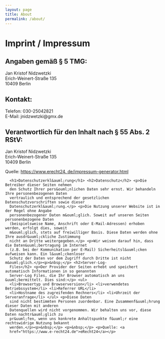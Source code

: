 ```yaml
---
layout: page
title: About
permalink: /about/
---
```

  <div class="container">
		<h1 id="kontakt">Imprint / Impressum</h1>
      <h2>Angaben gem&auml;&szlig; &sect; 5 TMG:</h2> <p>Jan Kristof
      Nidzwetzki<br /> Erich-Weinert-Stra&szlig;e 135<br /> 10409 Berlin</p> <h2>Kontakt:</h2> <p>Telefon:
      030-25042821<br /> E-Mail: jnidzwetzki@gmx.de</p> <h2>Verantwortlich f&uuml;r den Inhalt nach &sect;
      55 Abs. 2 RStV:</h2> <p>Jan Kristof Nidzwetzki<br /> Erich-Weinert-Stra&szlig;e 135<br /> 10409
      Berlin</p> <p>Quelle: <a href="https://www.e-recht24.de/impressum-generator.html">https://www.erecht24.
      de/impressum-generator.html</a></p>
      
      <h1>Datenschutzerkl&auml;rung</h1> <h2>Datenschutz</h2> <p>Die Betreiber dieser Seiten nehmen
      den Schutz Ihrer pers&ouml;nlichen Daten sehr ernst. Wir behandeln Ihre personenbezogenen Daten
      vertraulich und entsprechend der gesetzlichen Datenschutzvorschriften sowie dieser
      Datenschutzerkl&auml;rung.</p> <p>Die Nutzung unserer Website ist in der Regel ohne Angabe
      personenbezogener Daten m&ouml;glich. Soweit auf unseren Seiten personenbezogene Daten
      (beispielsweise Name, Anschrift oder E-Mail-Adressen) erhoben werden, erfolgt dies, soweit
      m&ouml;glich, stets auf freiwilliger Basis. Diese Daten werden ohne Ihre ausdr&uuml;ckliche Zustimmung
      nicht an Dritte weitergegeben.</p> <p>Wir weisen darauf hin, dass die Daten&uuml;bertragung im Internet
      (z.B. bei der Kommunikation per E-Mail) Sicherheitsl&uuml;cken aufweisen kann. Ein l&uuml;ckenloser
      Schutz der Daten vor dem Zugriff durch Dritte ist nicht m&ouml;glich.</p><p>&nbsp;</p> <h2>Server-Log-
      Files</h2> <p>Der Provider der Seiten erhebt und speichert automatisch Informationen in so genannten
      Server-Log Files, die Ihr Browser automatisch an uns &uuml;bermittelt. Dies sind:</p> <ul>
      <li>Browsertyp und Browserversion</li> <li>verwendetes Betriebssystem</li> <li>Referrer URL</li>
      <li>Hostname des zugreifenden Rechners</li> <li>Uhrzeit der Serveranfrage</li> </ul> <p>Diese Daten
      sind nicht bestimmten Personen zuordenbar. Eine Zusammenf&uuml;hrung dieser Daten mit anderen
      Datenquellen wird nicht vorgenommen. Wir behalten uns vor, diese Daten nachtr&auml;glich zu
      pr&uuml;fen, wenn uns konkrete Anhaltspunkte f&uuml;r eine rechtswidrige Nutzung bekannt
      werden.</p><p>&nbsp;</p> <p>&nbsp;</p> <p>Quelle: <a
      href="https://www.e-recht24.de">eRecht24</a></p>
</div>

